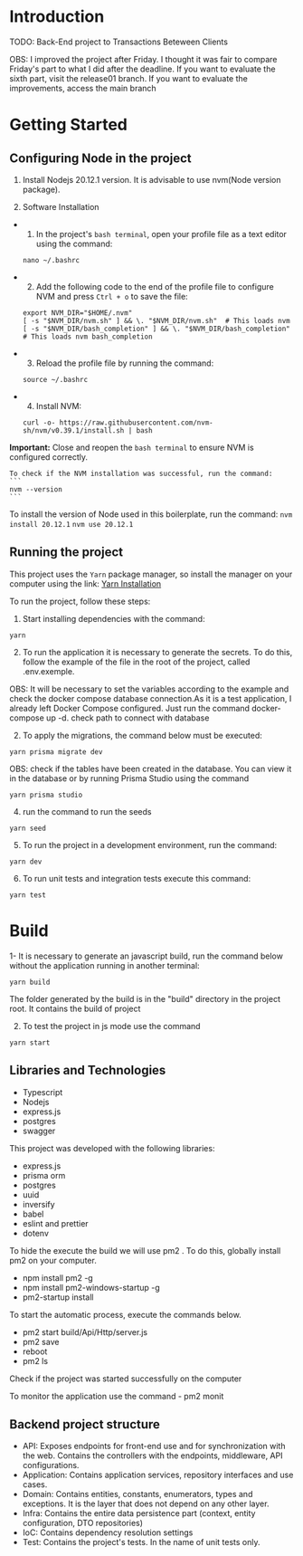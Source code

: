 # Introduction 
TODO: Back-End project to Transactions Beteween Clients

OBS: I improved the project after Friday. I thought it was fair to compare Friday's part to what I did after the deadline. If you want to evaluate the sixth part,
visit the release01 branch. If you want to evaluate the improvements, access the main branch

# Getting Started

## Configuring Node in the project
1. Install Nodejs 20.12.1 version. It is advisable to use nvm(Node version package).

2. Software Installation
  - 1. In the project's `bash terminal`, open your profile file as a text editor using the command:
    ```
    nano ~/.bashrc
    ```

  - 2. Add the following code to the end of the profile file to configure NVM and press `Ctrl + o` to save the file:
    ```
    export NVM_DIR="$HOME/.nvm"
    [ -s "$NVM_DIR/nvm.sh" ] && \. "$NVM_DIR/nvm.sh"  # This loads nvm
    [ -s "$NVM_DIR/bash_completion" ] && \. "$NVM_DIR/bash_completion"  # This loads nvm bash_completion
    ```

  - 3. Reload the profile file by running the command:
    ```
    source ~/.bashrc
    ```

  - 4. Install NVM:
    ```
    curl -o- https://raw.githubusercontent.com/nvm-sh/nvm/v0.39.1/install.sh | bash
    ```

  **Important:** Close and reopen the `bash terminal` to ensure NVM is configured correctly.

    To check if the NVM installation was successful, run the command:
    ```
    nvm --version
    ```

  To install the version of Node used in this boilerplate, run the command:
    ```
    nvm install 20.12.1
    ```
    ```
    nvm use 20.12.1
    ```

## Running the project
This project uses the `Yarn` package manager, so install the manager on your computer using the link:
[Yarn Installation](https://classic.yarnpkg.com/lang/en/docs/install/#windows-stable)

To run the project, follow these steps:

1. Start installing dependencies with the command:
```
yarn
```

2. To run the application it is necessary to generate the secrets. To do this, follow the example of the file in the root of the project, called .env.exemple. 

OBS: It will be necessary to set the variables according to the example and check the docker compose database connection.As it is a test application, I already left Docker Compose configured. Just run the command 
docker-compose up -d. check path to connect with database

2. To apply the migrations, the command below must be executed:
```
yarn prisma migrate dev
```
OBS: check if the tables have been created in the database. You can view it in the database or by running Prisma Studio using the command
```
yarn prisma studio
```
4. run the command to run the seeds
```
yarn seed
```

5. To run the project in a development environment, run the command:
```
yarn dev
```

6. To run unit tests and integration tests execute this command:
```
yarn test
```

# Build
1- It is necessary to generate an javascript build, run the command below without the application running in another terminal:

  ```
  yarn build
  ```
The folder generated by the build is in the "build" directory in the project root. It contains the build of project

2. To test the project in js mode use the command
  ```
  yarn start
  ``` 

## Libraries and Technologies
  - Typescript 
  - Nodejs 
  - express.js
  - postgres
  - swagger

This project was developed with the following libraries:
  - express.js
  - prisma orm
  - postgres
  - uuid
  - inversify
  - babel
  - eslint and prettier
  - dotenv


To hide the execute the build we will use pm2 . To do this, globally install pm2 on your computer.
  - npm install pm2 -g
  - npm install pm2-windows-startup -g
  - pm2-startup install

To start the automatic process, execute the commands below.
  - pm2 start build/Api/Http/server.js
  - pm2 save
  - reboot
  - pm2 ls

Check if the project was started successfully on the computer

To monitor the application use the command - pm2 monit


## Backend project structure

- API: Exposes endpoints for front-end use and for synchronization with the web. Contains the controllers with the endpoints, middleware, API configurations.
- Application: Contains application services, repository interfaces and use cases.
- Domain: Contains entities, constants, enumerators, types and exceptions. It is the layer that does not depend on any other layer.
- Infra: Contains the entire data persistence part (context, entity configuration, DTO repositories) 
- IoC: Contains dependency resolution settings
- Test: Contains the project's tests. In the name of unit tests only.
